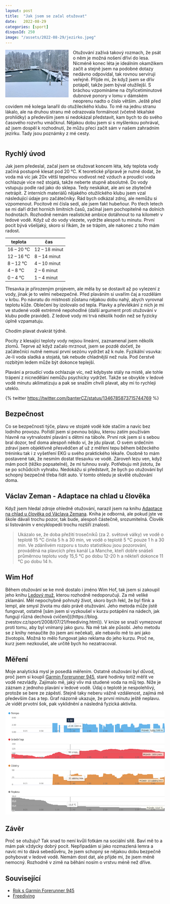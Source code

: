```yaml
---
layout: post
title:  "Jak jsem se začal otužovat"
date:   2022-08-29
categories: [sport]
disqusId: 250
image: "/assets/2022-08-29/jezirko.jpeg"
---
```


<div style="float: left; margin: 0 1em 1em 0; text-align: center;"><img src="/assets/2022-08-29/jezirko.jpeg" /></div>

Otužování zažívá takový rozmach, že psát o něm je možná nošení dříví do lesa.
Nicméně konec léta je ideálním okamžikem začít a stejně jsem na podobné dotazy nedávno odpovídal, tak rovnou servíruji veřejně.
Přijde mi, že když jsem se dřív potápěl, takže jsem býval otužilejší.
S bráchou vzpomínáme na čtyřicetiminutové dubnové ponory v lomu v dámském neoprenu nadto o číslo větším.
Ještě před covidem mě kolega lanařil do otužileckého klubu.
To mě na jednu stranu lákalo, ale na druhou stranu mě odrazovala formálnost (včetně lékařské prohlídky) a především jsem si nedokázal představit, kam bych to do svého časového rozvrhu vmáčknul.
Nějakou dobu jsem si s myšlenkou pohrával, až jsem dospěl k rozhodnutí, že můžu přeci začít sám v našem zahradním jezírku.
Tady jsou poznámky z mé cesty.

<div style="clear:both"></div>
<!--more-->

## Rychlý úvod

Jak jsem předeslal, začal jsem se otužovat koncem léta, kdy teplota vody začíná postupně klesat pod 20 °C.
K teoretické přípravě je nutné dodat, že voda má víc jak 20x větší tepelnou vodivost než vzduch a proudící voda ochlazuje více než stojatá, takže neberte stupně absolutně.
Do vody vstupuju podle rad jako do sklepa.
Tedy neskákat, ale ani se zbytečně netrápit.
Z interních materiálů nějakého otužilckého klubu jsem vzal následující údaje pro začátečníky.
Rád bych odkázal zdroj, ale nemůžu si vzpomenout.
Pocitově mi čísla sedí, ale jsem fakt hubeňour.
Po třech letech se mi daří držet horních limitních časů, začínal jsem pochopitelně na dolních hodnotách.
Rozhodně nemám realistické ambice dotáhnout to na kilometr v ledové vodě.
Když už do vody vlezete, vydržte alespoň tu minutu.
První pocit bývá všelijaký, skoro si říkám, že se trápím, ale nakonec z toho mám radost.

| teplota    | čas           |
|------------|---------------|
| 16 – 20 °C | 12 – 18 minut |
| 12 – 16 °C | 8 – 14 minut  |
| 8 – 12 °C  | 4 – 10 minut  |
| 4 – 8 °C   | 2 – 6 minut   |
| 0 – 4 °C   | 1 – 4 minut   |

Třesavka je přirozeným projevem, ale měla by se dostavit až po vylezení z vody, jinak je to velmi nebezpečné.
Před plaváním si uvařím čaj a rozdělám v krbu.
Po návratu do místnosti zůstanu nějakou dobu nahý, abych vyrovnal teplotu kůže.
Oblečení by izolovalo od tepla.
Plavky a převlékání z nich je mi ve studené vodě extrémně nepohodlné (další argument proti otužování v klubu podle pravidel).
Z ledové vody mi trvá několik hodin než se fyzicky úplně vzpamatuju.

Chodím plavat dvakrát týdně.

Pocity z klesající teploty vody nejsou lineární, zaznamenal jsem několik zlomů.
Teprve až když začalo mrznout, jsem se pozdě dočetl, že začátečníci nutně nemusí první sezónu vydržet až k nule.
Fyzikální vsuvka: Je-li voda sladká a stojatá, tak nebude chladnější než nula.
Pod čerstvě rozbitým ledem může být dokonce teplejší.

Plavání a proudící voda ochlazuje víc, než kdybyste stály na místě, ale tohle trápení z nicnedělání nemůžu psychicky vydržet.
Takže se obvykle v ledové vodě minutu aklimatizuju a pak se snažím chvíli plavat, aby mi to rychleji uteklo. 

{% twitter https://twitter.com/banterCZ/status/1346785873715744769 %}


## Bezpečnost

Co se bezpečnosti týče, plavu ve stojaté vodě kde stačím a navíc bez lodního provozu.
Pořídil jsem si pevnou bójku, kterou zatím používám hlavně na vytrvalostní plavání s dětmi na táboře.
První rok jsem si s sebou bral dozor, teď doma alespoň někdo ví, že jdu plavat.
O svém srdečním zdraví jsem objektivně přesvědčen ať už z měření tepu během běžeckého tréninku tak i z vyšetření EKG u svého praktického lékaře.
Osobně to mám postavené tak, že nesmím dostat třesavku ve vodě.
Zároveň lezu ven, když mám pocit (těžko popsatelné), že mi tuhnou svaly.
Potřebuju mít jistotu, že se po schůdcích vyhrabu.
Nedokážu si představit, že bych po otužování byl schopný bezpečně třeba řídit auto.
V tomto ohledu je skvělé otužování doma.


## Václav Zeman - Adaptace na chlad u člověka

Když jsem hledal zdroje ohledně otužování, narazil jsem na knihu [Adaptace na chlad u člověka od Václava Zemana](https://www.goodreads.com/review/show/3034161676).
Kniha je odborná, ale pokud jste ve škole dávali trochu pozor, tak bude, alespoň částečně, srozumitelná.
Člověk si listováním v encyklopedii trochu rozšíří znalosti.

> Ukázalo se, že doba přežití trosečníků (za 2. světové války) ve vodě o teplotě 15 °C činila 5 h a 30 min, ve vodě o teplotě 5 °C pouze 1 h a 30 min.
> Ve zdánlivém rozporu s touto statistikou jsou pozorování, prováděná na plavcích přes kanál La Manche, kteří dobře snášeli průměrnou teplotu vody 15,5 °C po dobu 12-20 h a někteří dokonce 11 °C po dobu 14 h.


## Wim Hof

Během otužování se ke mně dostalo i jméno Wim Hof, tak jsem si zakoupil jeho knihu [Ledový muž](https://www.goodreads.com/review/show/4148315197), kterou rozhodně nedoporučuji.
Za mě veliké zklamání.
Měl nepochybně pohnutý život, skoro bych řekl, že byl flink a lempl, ale smysl života mu dalo právě otužování.
Jeho metoda může jistě fungovat, ostatně [sám jsem si vyzkoušel v kurzu potápění na nádech, jak fungují různá dechová cvičení]((https://blog. zvestov.cz/sport/2008/07/21/freediving.html)).
V knize se snaží vymezovat proti tomu, aby byl vnímaný jako guru.
Na mě tak ale působí.
Jeho metodu se z knihy nenaučíte (to jsem ani nečekal), ale nebavilo mě to ani jako životopis.
Možná to mělo fungovat jako reklama do jeho kurzu.
Proč ne, kurz jsem nezkoušel, ale určitě bych ho nezatracoval.


## Měření

Moje analytická mysl je posedlá měřením.
Ostatně otužování byl důvod, proč jsem si koupil [Garmin Forerunner 945](/sport/2022/06/27/rok-s-Garmin-Forerunner-945.html), staré hodinky totiž měřit ve vodě nezvládly.
Zajímalo mě, jaký vliv má studené voda na můj tep.
Níže je záznam z jednoho plavání v ledové vodě.
Údaj o teplotě je nespolehlivý, protože se bere ze zápěstí.
Stejně taky neberu vážně vzdálenost, zajímá mě především čas a tep.
Graf názorně ukazuje, že první minutu ještě neplavu.
Je vidět prvotní šok, pak vyklidnění a následná fyzická aktivita.

![](/assets/2022-08-29/garmin.png)


## Závěr

Proč se otužuju?
Tak snad to není kvůli fotkám na sociální sítě.
Baví mě to a mám pak vždycky dobrý pocit.
Nepřipadám si jako rozmazlená lemra a navíc mi to dává sebedůvěru, že jsem schopný se nějakou dobu bezpečně pohybovat v ledové vodě.
Nemám dost dat, ale přijde mi, že jsem méně nemocný.
Rozhodně v zimě na běhání nosím o vrstvu méně než dříve.


## Související

- [Rok s Garmin Forerunner 945](/sport/2022/06/27/rok-s-Garmin-Forerunner-945.html)
- [Freediving](/sport/2008/07/21/freediving.html)
